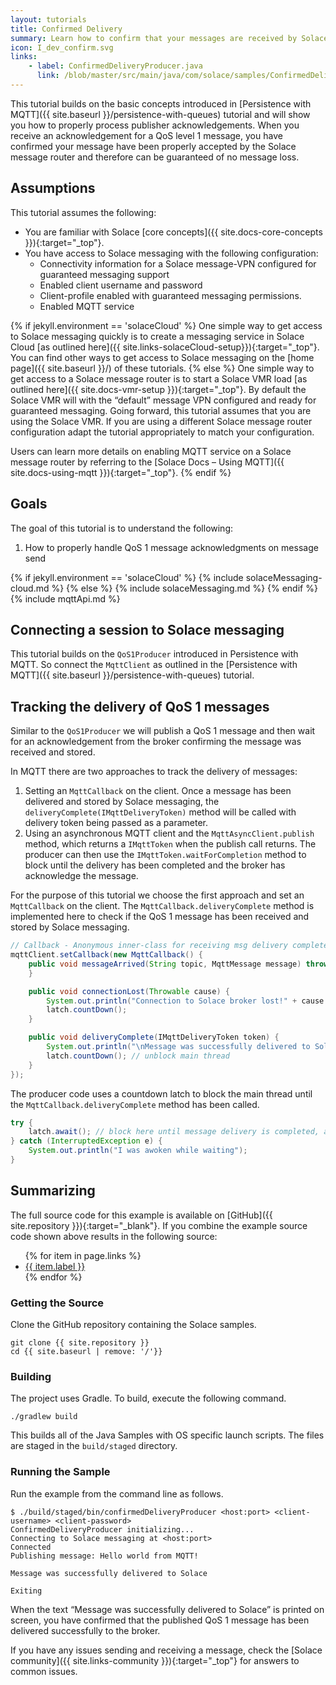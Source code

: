 ```yaml
---
layout: tutorials
title: Confirmed Delivery
summary: Learn how to confirm that your messages are received by Solace Messaging.
icon: I_dev_confirm.svg
links:
    - label: ConfirmedDeliveryProducer.java
      link: /blob/master/src/main/java/com/solace/samples/ConfirmedDeliveryProducer.java
---
```


This tutorial builds on the basic concepts introduced in [Persistence with MQTT]({{ site.baseurl }}/persistence-with-queues) tutorial and will show you how to properly process publisher acknowledgements. When you receive an acknowledgement for a QoS level 1 message, you have confirmed your message have been properly accepted by the Solace message router and therefore can be guaranteed of no message loss.

## Assumptions

This tutorial assumes the following:

*   You are familiar with Solace [core concepts]({{ site.docs-core-concepts }}){:target="_top"}.
*   You have access to Solace messaging with the following configuration:
    *   Connectivity information for a Solace message-VPN configured for guaranteed messaging support
    *   Enabled client username and password
    *   Client-profile enabled with guaranteed messaging permissions.
    *   Enabled MQTT service

{% if jekyll.environment == 'solaceCloud' %}
One simple way to get access to Solace messaging quickly is to create a messaging service in Solace Cloud [as outlined here]({{ site.links-solaceCloud-setup}}){:target="_top"}. You can find other ways to get access to Solace messaging on the [home page]({{ site.baseurl }}/) of these tutorials.
{% else %}
One simple way to get access to a Solace message router is to start a Solace VMR load [as outlined here]({{ site.docs-vmr-setup }}){:target="_top"}. By default the Solace VMR will with the “default” message VPN configured and ready for guaranteed messaging. Going forward, this tutorial assumes that you are using the Solace VMR. If you are using a different Solace message router configuration adapt the tutorial appropriately to match your configuration.

Users can learn more details on enabling MQTT service on a Solace message router by referring to the [Solace Docs – Using MQTT]({{ site.docs-using-mqtt }}){:target="_top"}.
{% endif %}

## Goals

The goal of this tutorial is to understand the following:

1.  How to properly handle QoS 1 message acknowledgments on message send

{% if jekyll.environment == 'solaceCloud' %}
  {% include solaceMessaging-cloud.md %}
{% else %}
    {% include solaceMessaging.md %}
{% endif %}  
{% include mqttApi.md %}

## Connecting a session to Solace messaging

This tutorial builds on the `QoS1Producer` introduced in Persistence with MQTT. So connect the `MqttClient` as outlined in the [Persistence with MQTT]({{ site.baseurl }}/persistence-with-queues) tutorial.

## Tracking the delivery of QoS 1 messages

Similar to the `QoS1Producer` we will publish a QoS 1 message and then wait for an acknowledgement from the broker confirming the message was received and stored.

In MQTT there are two approaches to track the delivery of messages:

1.  Setting an `MqttCallback` on the client. Once a message has been delivered and stored by Solace messaging, the `deliveryComplete(IMqttDeliveryToken)` method will be called with delivery token being passed as a parameter.
2.  Using an asynchronous MQTT client and the `MqttAsyncClient.publish` method, which returns a `IMqttToken` when the publish call returns. The producer can then use the `IMqttToken.waitForCompletion` method to block until the delivery has been completed and the broker has acknowledge the message.

For the purpose of this tutorial we choose the first approach and set an `MqttCallback` on the client. The `MqttCallback.deliveryComplete` method is implemented here to check if the QoS 1 message has been received and stored by Solace messaging.

```java
// Callback - Anonymous inner-class for receiving msg delivery complete token
mqttClient.setCallback(new MqttCallback() {
    public void messageArrived(String topic, MqttMessage message) throws Exception {
    }

    public void connectionLost(Throwable cause) {
        System.out.println("Connection to Solace broker lost!" + cause.getMessage());
        latch.countDown();
    }

    public void deliveryComplete(IMqttDeliveryToken token) {
        System.out.println("\nMessage was successfully delivered to Solace\n");
        latch.countDown(); // unblock main thread
    }
});
```

The producer code uses a countdown latch to block the main thread until the `MqttCallback.deliveryComplete` method has been called.

```java
try {
    latch.await(); // block here until message delivery is completed, and latch will flip
} catch (InterruptedException e) {
    System.out.println("I was awoken while waiting");
}
```

## Summarizing

The full source code for this example is available on [GitHub]({{ site.repository }}){:target="_blank"}. If you combine the example source code shown above results in the following source:

<ul>
{% for item in page.links %}
<li><a href="{{ site.repository }}{{ item.link }}" target="_blank">{{ item.label }}</a></li>
{% endfor %}
</ul>

### Getting the Source

Clone the GitHub repository containing the Solace samples.

```
git clone {{ site.repository }}
cd {{ site.baseurl | remove: '/'}}
```

### Building

The project uses Gradle. To build, execute the following command.

```
./gradlew build
```

This builds all of the Java Samples with OS specific launch scripts. The files are staged in the `build/staged` directory.

### Running the Sample

Run the example from the command line as follows.

```
$ ./build/staged/bin/confirmedDeliveryProducer <host:port> <client-username> <client-password>
ConfirmedDeliveryProducer initializing...
Connecting to Solace messaging at <host:port>
Connected
Publishing message: Hello world from MQTT!

Message was successfully delivered to Solace

Exiting
```

When the text “Message was successfully delivered to Solace” is printed on screen, you have confirmed that the published QoS 1 message has been delivered successfully to the broker.

If you have any issues sending and receiving a message, check the [Solace community]({{ site.links-community }}){:target="_top"} for answers to common issues.
